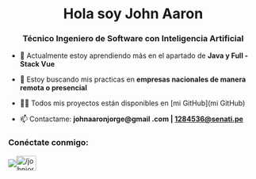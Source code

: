 <h1 align="center">Hola soy John Aaron</h1>
<h3 align="center">Técnico Ingeniero de Software con Inteligencia Artificial</h3>

- 🌱 Actualmente estoy aprendiendo más en el apartado de **Java y Full -Stack Vue**

- 🤝 Estoy buscando mis practicas en **empresas nacionales de manera remota o presencial**

- 👨‍💻 Todos mis proyectos están disponibles en [mi GitHub](mi GitHub)

- 📫 Contactame: **johnaaronjorge@gmail .com | 1284536@senati.pe**

<h3 align="left">Conéctate conmigo:</h3>
<p align="left">
<a href="https://twitter.com/iibluee_" target="blank "><img align="center" src="https://raw.githubusercontent.
<a href="https://linkedin.com/in//johnjorge31" target="blank"><img align="center" src="https://raw.githubusercontent.com/rahuldkjain/github-profile- readme-generator/master/src/images/icons/Social/linked-in-alt.svg" alt="/johnjorge31" height="30" width="40" /></a>
</p>


